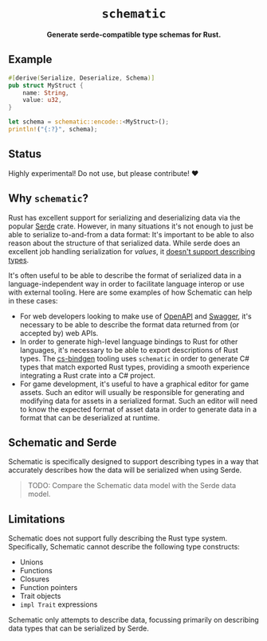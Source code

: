 <div align="center">

  <h1><code>schematic</code></h1>

  <p>
    <strong>Generate serde-compatible type schemas for Rust.</strong>
  </p>

</div>

## Example

```rust
#[derive(Serialize, Deserialize, Schema)]
pub struct MyStruct {
    name: String,
    value: u32,
}

let schema = schematic::encode::<MyStruct>();
println!("{:?}", schema);
```

## Status

Highly experimental! Do not use, but please contribute! :heart:

## Why `schematic`?

Rust has excellent support for serializing and deserializing data via the popular [Serde] crate. However, in many situations it's not enough to just be able to serialize to-and-from a data format: It's important to be able to also reason about the structure of that serialized data. While serde does an excellent job handling serialization for *values*, it [doesn't support describing types](https://github.com/serde-rs/serde/issues/345).

It's often useful to be able to describe the format of serialized data in a language-independent way in order to facilitate language interop or use with external tooling. Here are some examples of how Schematic can help in these cases:

* For web developers looking to make use of [OpenAPI] and [Swagger], it's necessary to be able to describe the format data returned from (or accepted by) web APIs.
* In order to generate high-level language bindings to Rust for other languages, it's necessary to be able to export descriptions of Rust types. The [cs-bindgen] tooling uses `schematic` in order to generate C# types that match exported Rust types, providing a smooth experience integrating a Rust crate into a C# project.
* For game development, it's useful to have a graphical editor for game assets. Such an editor will usually be responsible for generating and modifying data for assets in a serialized format. Such an editor will need to know the expected format of asset data in order to generate data in a format that can be deserialized at runtime.

## Schematic and Serde

Schematic is specifically designed to support describing types in a way that accurately describes how the data will be serialized when using Serde.

> TODO: Compare the Schematic data model with the Serde data model.

## Limitations

Schematic does not support fully describing the Rust type system. Specifically, Schematic cannot describe the following type constructs:

* Unions
* Functions
* Closures
* Function pointers
* Trait objects
* `impl Trait` expressions

Schematic only attempts to describe data, focussing primarily on describing data types that can be serialized by Serde.

[Serde]: https://serde.rs/
[OpenAPI]: https://swagger.io/resources/open-api/
[Swagger]: https://swagger.io/
[cs-bindgen]: https://github.com/randomPoison/cs-bindgen
